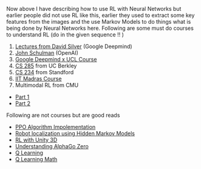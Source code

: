 

Now above I have describing how to use RL with Neural Networks but earlier people did not use RL like this, earlier they used to extract some key features from the images and the use Markov Models to do things what is being done by Neural Networks here. Following are some must do courses to understand RL (do in the given sequence !! )

1. [Lectures from David Silver](https://www.davidsilver.uk/teaching/) (Google Deepmind)
2. [John Schulman](https://www.youtube.com/watch?v=PtAIh9KSnjo) (OpenAI)
3. [Google Deepmind x UCL Course](https://www.youtube.com/playlist?list=PLqYmG7hTraZDVH599EItlEWsUOsJbAodm)
4. [CS 285](https://www.youtube.com/watch?v=JHrlF10v2Og&list=PL_iWQOsE6TfURIIhCrlt-wj9ByIVpbfGc) from UC Berkley
5. [CS 234](https://www.youtube.com/watch?v=FgzM3zpZ55o&list=PLoROMvodv4rOSOPzutgyCTapiGlY2Nd8u) from Standford
6. [IIT Madras Course](https://www.youtube.com/playlist?list=PLEAYkSg4uSQ0Hkv_1LHlJtC_wqwVu6RQX)
7. Multimodal RL from CMU
- [Part 1](https://www.youtube.com/watch?v=OI02F2XEe_0&list=PL-Fhd_vrvisNup9YQs_TdLW7DQz-lda0G&index=16)
- [Part 2](https://www.youtube.com/watch?v=UsAgvMC5fRs&list=PL-Fhd_vrvisNup9YQs_TdLW7DQz-lda0G&index=17)

Following are not courses but are good reads
- [PPO Algorithm Impolementation](https://iclr-blog-track.github.io/2022/03/25/ppo-implementation-details/)
- [Robot localization using Hidden Markov Models](https://dtransposed.github.io/blog/2018/04/01/Robot-Localization/)
- [RL with Unity 3D](https://dtransposed.github.io/blog/2019/03/10/GEAR/)
- [Understanding AlphaGo Zero](https://dtransposed.github.io/blog/2019/05/16/Alpha-Zero-1/)
- [Q Learning](https://www.youtube.com/watch?v=nOBm4aYEYR4)
- [Q Learning Math](https://towardsdatascience.com/math-of-q-learning-python-code-5dcbdc49b6f6)
